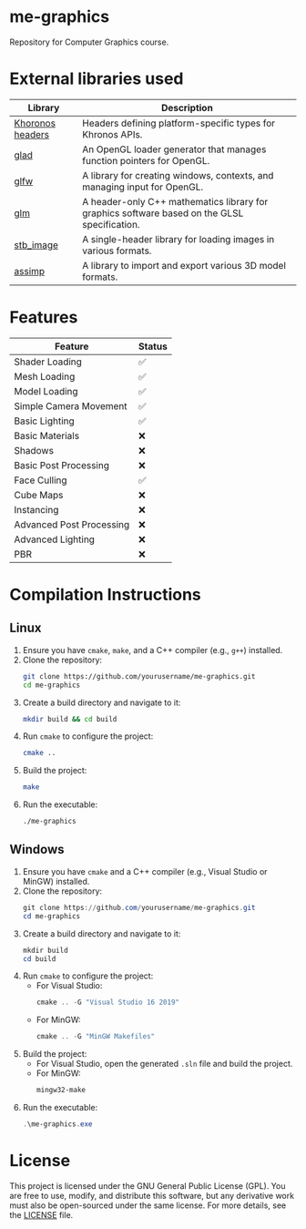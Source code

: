 # me-graphics
Repository for Computer Graphics course.

# External libraries used

| Library            | Description                                                                                   |
|--------------------|-----------------------------------------------------------------------------------------------|
| [Khoronos headers](https://registry.khronos.org/EGL/api/KHR/khrplatform.h) | Headers defining platform-specific types for Khronos APIs.                                    |
| [glad](https://glad.dav1d.de/)                                              | An OpenGL loader generator that manages function pointers for OpenGL.                         |
| [glfw](https://www.glfw.org/)                                               | A library for creating windows, contexts, and managing input for OpenGL.                     |
| [glm](https://github.com/g-truc/glm)                                        | A header-only C++ mathematics library for graphics software based on the GLSL specification. |
| [stb_image](https://github.com/nothings/stb/tree/master)                    | A single-header library for loading images in various formats.                               |
| [assimp](https://github.com/assimp/assimp)                                  | A library to import and export various 3D model formats.                                      |

# Features

| Feature                  | Status |
|--------------------------|--------|
| Shader Loading           | ✅     |
| Mesh Loading             | ✅     |
| Model Loading            | ✅     |
| Simple Camera Movement   | ✅     |
| Basic Lighting           | ✅     |
| Basic Materials          | ❌     |
| Shadows                  | ❌     |
| Basic Post Processing    | ❌     |
| Face Culling             | ✅     |
| Cube Maps                | ❌     |
| Instancing               | ❌     |
| Advanced Post Processing | ❌     |
| Advanced Lighting        | ❌     |
| PBR                      | ❌     |

# Compilation Instructions

## Linux
1. Ensure you have `cmake`, `make`, and a C++ compiler (e.g., `g++`) installed.
2. Clone the repository:
   ```bash
   git clone https://github.com/yourusername/me-graphics.git
   cd me-graphics
   ```
3. Create a build directory and navigate to it:
   ```bash
   mkdir build && cd build
   ```
4. Run `cmake` to configure the project:
   ```bash
   cmake ..
   ```
5. Build the project:
   ```bash
   make
   ```
6. Run the executable:
   ```bash
   ./me-graphics
   ```

## Windows
1. Ensure you have `cmake` and a C++ compiler (e.g., Visual Studio or MinGW) installed.
2. Clone the repository:
   ```powershell
   git clone https://github.com/yourusername/me-graphics.git
   cd me-graphics
   ```
3. Create a build directory and navigate to it:
   ```powershell
   mkdir build
   cd build
   ```
4. Run `cmake` to configure the project:
   - For Visual Studio:
     ```powershell
     cmake .. -G "Visual Studio 16 2019"
     ```
   - For MinGW:
     ```powershell
     cmake .. -G "MinGW Makefiles"
     ```
5. Build the project:
   - For Visual Studio, open the generated `.sln` file and build the project.
   - For MinGW:
     ```powershell
     mingw32-make
     ```
6. Run the executable:
   ```powershell
   .\me-graphics.exe
   ```

# License

This project is licensed under the GNU General Public License (GPL). You are free to use, modify, and distribute this software, but any derivative work must also be open-sourced under the same license. For more details, see the [LICENSE](./LICENSE) file.

